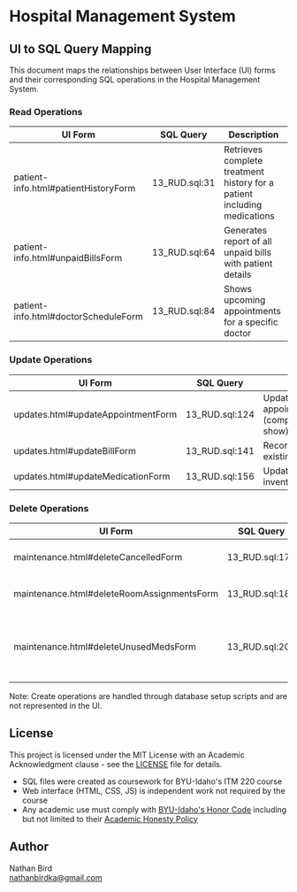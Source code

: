 # Hospital Management System

## UI to SQL Query Mapping

This document maps the relationships between User Interface (UI) forms and their corresponding SQL operations in the Hospital Management System.

### Read Operations

| UI Form                              | SQL Query     | Description                                                              |
| ------------------------------------ | ------------- | ------------------------------------------------------------------------ |
| patient-info.html#patientHistoryForm | 13_RUD.sql:31 | Retrieves complete treatment history for a patient including medications |
| patient-info.html#unpaidBillsForm    | 13_RUD.sql:64 | Generates report of all unpaid bills with patient details                |
| patient-info.html#doctorScheduleForm | 13_RUD.sql:84 | Shows upcoming appointments for a specific doctor                        |

### Update Operations

| UI Form                            | SQL Query      | Description                                                 |
| ---------------------------------- | -------------- | ----------------------------------------------------------- |
| updates.html#updateAppointmentForm | 13_RUD.sql:124 | Updates status of appointment (completed/cancelled/no-show) |
| updates.html#updateBillForm        | 13_RUD.sql:141 | Records payment against existing bill                       |
| updates.html#updateMedicationForm  | 13_RUD.sql:156 | Updates medication inventory quantities                     |

### Delete Operations

| UI Form                                    | SQL Query      | Description                                                    |
| ------------------------------------------ | -------------- | -------------------------------------------------------------- |
| maintenance.html#deleteCancelledForm       | 13_RUD.sql:171 | Removes old cancelled appointments                             |
| maintenance.html#deleteRoomAssignmentsForm | 13_RUD.sql:189 | Cleans up expired room assignments                             |
| maintenance.html#deleteUnusedMedsForm      | 13_RUD.sql:204 | Removes medications with zero stock that were never prescribed |

Note: Create operations are handled through database setup scripts and are not represented in the UI.

## License

This project is licensed under the MIT License with an Academic Acknowledgment clause - see the [LICENSE](LICENSE) file for details.

- SQL files were created as coursework for BYU-Idaho's ITM 220 course
- Web interface (HTML, CSS, JS) is independent work not required by the course
- Any academic use must comply with [BYU-Idaho's Honor Code](https://www.byui.edu/student-honor-office/ces-honor-code) including but not limited to their [Academic Honesty Policy](https://www.byui.edu/student-honor-office/academic-honesty)

## Author

Nathan Bird  
[nathanbirdka@gmail.com](mailto:nathanbirdka@gmail.com)
